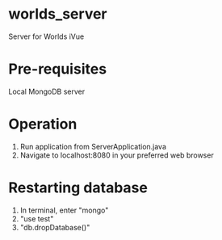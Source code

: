 # worlds_server
Server for Worlds iVue

# Pre-requisites
Local MongoDB server

# Operation
1. Run application from ServerApplication.java
2. Navigate to localhost:8080 in your preferred web browser

# Restarting database
1. In terminal, enter "mongo"
2. "use test"
3. "db.dropDatabase()"
